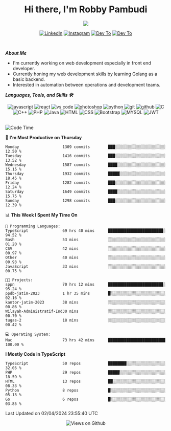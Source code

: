 <div align="center">
   <h1>Hi there, I'm Robby Pambudi </h1>

<img src="https://pronoun.cyou/x/y?subject=He&object=Him&height=20"> 
</div>

<p align='center'>
   <a href="https://www.linkedin.com/in/robbypambudi" target="_blank"><img src="https://img.shields.io/badge/LinkedIn-0077B5?style=for-the-badge&logo=linkedin&logoColor=white" alt="LinkedIn"></a>
   <a href="https://www.instagram.com/robbypambudi" target="_blank"><img src="https://img.shields.io/badge/Instagram-E4405F?style=for-the-badge&logo=instagram&logoColor=white" alt="Instagram"></a>
   <a href="https://dev.to/robbypambudi" target="_blank"><img src="https://img.shields.io/badge/dev.to-0A0A0A?style=for-the-badge&logo=dev.to&logoColor=white" alt="Dev To"></a>
   <a href="https://www.facebook.com/robbyulungpambudi" target="_blank"><img src="https://img.shields.io/badge/Facebook-1877F2?style=for-the-badge&logo=facebook&logoColor=white" alt="Dev To"></a>

</p> <p>
<br>
   
***About Me***
   
- I'm currently working on web development especially in front end developer.
- Currently honing my web development skills by learning Golang as a basic backend.
- Interested in automation between operations and development teams.
 
   
***Languages, Tools, and Skills 🛠***

   <div align="center">
   <img src="https://img.shields.io/badge/JavaScript-F7DF1E?style=for-the-badge&logo=javascript&logoColor=black" alt="javascript" />
      <img src="https://img.shields.io/badge/React-61DAFB?style=for-the-badge&logo=react&logoColor=black" alt="react" />
      <img src="https://img.shields.io/badge/vs%20code-007ACC?style=for-the-badge&logo=visual%20studio%20code&logoColor=white" alt="vs code" />
      <img src="https://img.shields.io/badge/adobe%20photoshop-31A8FF?style=for-the-badge&logo=adobe%20photoshop&logoColor=white" alt="photoshop" />
      <img src="https://img.shields.io/badge/python-3776AB?style=for-the-badge&logo=python&logoColor=white" alt="python" />
      <img src="https://img.shields.io/badge/Git-F05032?style=for-the-badge&logo=git&logoColor=white" alt="git" />
      <img src="https://img.shields.io/badge/GitHub-100000?style=for-the-badge&logo=github&logoColor=white" alt="github" />
      <img src="https://img.shields.io/badge/c-%2300599C.svg?style=for-the-badge&logo=c&logoColor=white" alt="C" />
      <img src="https://img.shields.io/badge/c++-%2300599C.svg?style=for-the-badge&logo=c%2B%2B&logoColor=white" alt="C++" />   
      <img src="https://img.shields.io/badge/PHP-777BB4?style=for-the-badge&logo=php&logoColor=white" alt="PHP" />
      <img src="https://img.shields.io/badge/Java-ED8B00?style=for-the-badge&logo=java&logoColor=white" alt="Java"/>
      <img src="https://img.shields.io/badge/HTML5-E34F26?style=for-the-badge&logo=html5&logoColor=white" alt="HTML" />
      <img src="https://img.shields.io/badge/CSS-239120?&style=for-the-badge&logo=css3&logoColor=white" alt ="CSS" />
      <img src="https://img.shields.io/badge/Bootstrap-563D7C?style=for-the-badge&logo=bootstrap&logoColor=white" alt="Bootstrap" />
      <img src="https://img.shields.io/badge/MySQL-00000F?style=for-the-badge&logo=mysql&logoColor=white" alt="MYSQL" />
      <img src="https://img.shields.io/badge/json%20web%20tokens-323330?style=for-the-badge&logo=json-web-tokens&logoColor=pink" alt="JWT" />
      
   </div><br>
   
<!--START_SECTION:waka-->
![Code Time](http://img.shields.io/badge/Code%20Time-1%2C219%20hrs%2048%20mins-blue)

📅 **I'm Most Productive on Thursday** 

```text
Monday                   1309 commits        ███░░░░░░░░░░░░░░░░░░░░░░   12.50 % 
Tuesday                  1416 commits        ███░░░░░░░░░░░░░░░░░░░░░░   13.52 % 
Wednesday                1587 commits        ████░░░░░░░░░░░░░░░░░░░░░   15.15 % 
Thursday                 1932 commits        █████░░░░░░░░░░░░░░░░░░░░   18.45 % 
Friday                   1282 commits        ███░░░░░░░░░░░░░░░░░░░░░░   12.24 % 
Saturday                 1649 commits        ████░░░░░░░░░░░░░░░░░░░░░   15.75 % 
Sunday                   1298 commits        ███░░░░░░░░░░░░░░░░░░░░░░   12.39 % 
```


📊 **This Week I Spent My Time On** 

```text
💬 Programming Languages: 
TypeScript               69 hrs 40 mins      ████████████████████████░   94.52 % 
Bash                     53 mins             ░░░░░░░░░░░░░░░░░░░░░░░░░   01.20 % 
CSV                      42 mins             ░░░░░░░░░░░░░░░░░░░░░░░░░   00.97 % 
Other                    40 mins             ░░░░░░░░░░░░░░░░░░░░░░░░░   00.93 % 
JavaScript               33 mins             ░░░░░░░░░░░░░░░░░░░░░░░░░   00.75 % 

🐱‍💻 Projects: 
sppn                     70 hrs 12 mins      ████████████████████████░   95.24 % 
ppdb-jatim-2023          1 hr 35 mins        █░░░░░░░░░░░░░░░░░░░░░░░░   02.16 % 
kantor-jatim-2023        38 mins             ░░░░░░░░░░░░░░░░░░░░░░░░░   00.86 % 
Wilayah-Administratif-Ind30 mins             ░░░░░░░░░░░░░░░░░░░░░░░░░   00.70 % 
tugas-2                  18 mins             ░░░░░░░░░░░░░░░░░░░░░░░░░   00.42 % 

💻 Operating System: 
Mac                      73 hrs 42 mins      █████████████████████████   100.00 % 
```

**I Mostly Code in TypeScript** 

```text
TypeScript               50 repos            ████████░░░░░░░░░░░░░░░░░   32.05 % 
PHP                      29 repos            █████░░░░░░░░░░░░░░░░░░░░   18.59 % 
HTML                     13 repos            ██░░░░░░░░░░░░░░░░░░░░░░░   08.33 % 
Python                   8 repos             █░░░░░░░░░░░░░░░░░░░░░░░░   05.13 % 
Go                       6 repos             █░░░░░░░░░░░░░░░░░░░░░░░░   03.85 % 
```




 Last Updated on 02/04/2024 23:55:40 UTC
<!--END_SECTION:waka-->

<div align="center">
<img src="https://komarev.com/ghpvc/?username=robbypambudi&color=green" alt="Views on Github" />
</div>


